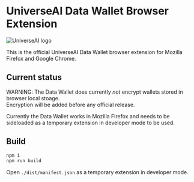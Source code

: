 # UniverseAI Data Wallet Browser Extension 

![UniverseAI logo](https://universe.ai/logo4.svg)

This is the official UniverseAI Data Wallet browser extension for Mozilla Firefox and Google Chrome.

## Current status
WARNING: The Data Wallet does currently *not* encrypt wallets stored in browser local stoage.  
Encryption will be added before any official release.  

Currently the Data Wallet works in Mozilla Firefox and needs to be sideloaded as a temporary extension in developer mode to be used.  

## Build
```sh
npm i
npm run build
```

Open `./dist/manifest.json` as a temporary extension in developer mode.  
